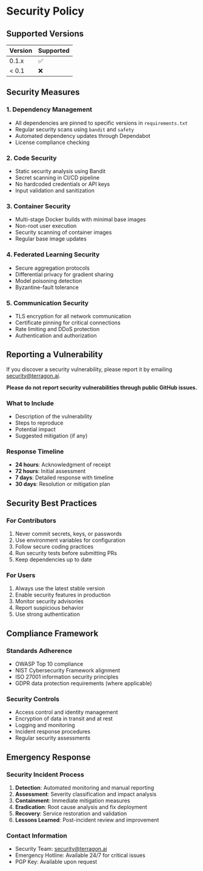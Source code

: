 # Security Policy

## Supported Versions

| Version | Supported          |
| ------- | ------------------ |
| 0.1.x   | :white_check_mark: |
| < 0.1   | :x:                |

## Security Measures

### 1. Dependency Management
- All dependencies are pinned to specific versions in `requirements.txt`
- Regular security scans using `bandit` and `safety`
- Automated dependency updates through Dependabot
- License compliance checking

### 2. Code Security
- Static security analysis using Bandit
- Secret scanning in CI/CD pipeline
- No hardcoded credentials or API keys
- Input validation and sanitization

### 3. Container Security
- Multi-stage Docker builds with minimal base images
- Non-root user execution
- Security scanning of container images
- Regular base image updates

### 4. Federated Learning Security
- Secure aggregation protocols
- Differential privacy for gradient sharing
- Model poisoning detection
- Byzantine-fault tolerance

### 5. Communication Security
- TLS encryption for all network communication
- Certificate pinning for critical connections
- Rate limiting and DDoS protection
- Authentication and authorization

## Reporting a Vulnerability

If you discover a security vulnerability, please report it by emailing security@terragon.ai.

**Please do not report security vulnerabilities through public GitHub issues.**

### What to Include
- Description of the vulnerability
- Steps to reproduce
- Potential impact
- Suggested mitigation (if any)

### Response Timeline
- **24 hours**: Acknowledgment of receipt
- **72 hours**: Initial assessment
- **7 days**: Detailed response with timeline
- **30 days**: Resolution or mitigation plan

## Security Best Practices

### For Contributors
1. Never commit secrets, keys, or passwords
2. Use environment variables for configuration
3. Follow secure coding practices
4. Run security tests before submitting PRs
5. Keep dependencies up to date

### For Users
1. Always use the latest stable version
2. Enable security features in production
3. Monitor security advisories
4. Report suspicious behavior
5. Use strong authentication

## Compliance Framework

### Standards Adherence
- OWASP Top 10 compliance
- NIST Cybersecurity Framework alignment
- ISO 27001 information security principles
- GDPR data protection requirements (where applicable)

### Security Controls
- Access control and identity management
- Encryption of data in transit and at rest
- Logging and monitoring
- Incident response procedures
- Regular security assessments

## Emergency Response

### Security Incident Process
1. **Detection**: Automated monitoring and manual reporting
2. **Assessment**: Severity classification and impact analysis
3. **Containment**: Immediate mitigation measures
4. **Eradication**: Root cause analysis and fix deployment
5. **Recovery**: Service restoration and validation
6. **Lessons Learned**: Post-incident review and improvement

### Contact Information
- Security Team: security@terragon.ai
- Emergency Hotline: Available 24/7 for critical issues
- PGP Key: Available upon request